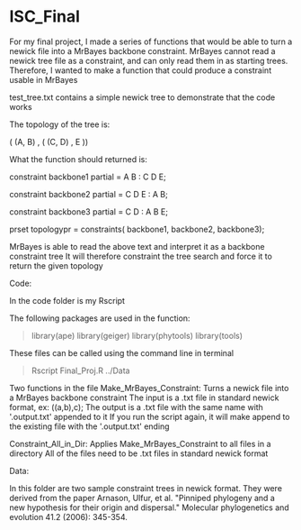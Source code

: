 # ISC_Final
For my final project, I made a series of functions that would be able to turn a newick file into a MrBayes backbone constraint.
MrBayes cannot read a newick tree file as a constraint, and can only read them in as starting trees.
Therefore, I wanted to make a function that could produce a constraint usable in MrBayes

test_tree.txt contains a simple newick tree to demonstrate that the code works

The topology of the tree is:

( (A, B) , ( (C, D) , E ))

What the function should returned is: 

constraint backbone1 partial = A B : C D E;

constraint backbone2 partial = C D E : A B;

constraint backbone3 partial = C D : A B E;

prset topologypr = constraints( backbone1, backbone2, backbone3);


MrBayes is able to read the above text and interpret it as a backbone constraint tree
It will therefore constraint the tree search and force it to return the given topology

Code:

In the code folder is my Rscript

The following packages are used in the function:

>library(ape)
>library(geiger)
>library(phytools)
>library(tools)

These files can be called using the command line in terminal
> Rscript Final_Proj.R ../Data

Two functions in the file
Make_MrBayes_Constraint:
Turns a newick file into a MrBayes backbone constraint 
The input is a .txt file in standard newick format, ex: ((a,b),c);
The output is a .txt file with the same name with '.output.txt' appended to it
If you run the script again, it will make append to the existing file with the '.output.txt' ending

Constraint_All_in_Dir:
Applies Make_MrBayes_Constraint to all files in a directory
All of the files need to be .txt files in standard newick format

Data:

In this folder are two sample constraint trees in newick format. 
They were derived from the paper Arnason, Ulfur, et al. "Pinniped phylogeny and a new hypothesis for their origin and dispersal." Molecular phylogenetics and evolution 41.2 (2006): 345-354.
